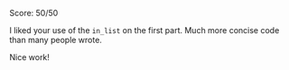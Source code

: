 Score: 50/50

I liked your use of the `in_list` on the first part.  Much more concise code than many people wrote.

Nice work!